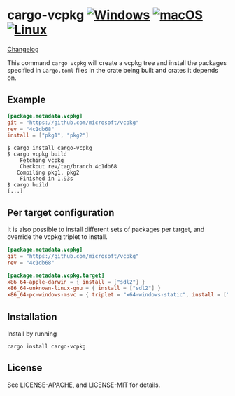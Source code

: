 # cargo-vcpkg [![Windows](https://github.com/mcgoo/vcpkg-rs/workflows/Windows/badge.svg?branch=master)](https://github.com/mcgoo/vcpkg-rs/actions?query=workflow%3AWindows) [![macOS](https://github.com/mcgoo/vcpkg-rs/workflows/macOS/badge.svg?branch=master)](https://github.com/mcgoo/vcpkg-rs/actions?query=workflow%3AmacOS) [![Linux](https://github.com/mcgoo/vcpkg-rs/workflows/Linux/badge.svg?branch=master)](https://github.com/mcgoo/vcpkg-rs/actions?query=workflow%3ALinux)

[Changelog](https://github.com/mcgoo/vcpkg-rs/blob/master/cargo-vcpkg/CHANGELOG.md)

This command `cargo vcpkg` will create a vcpkg tree and install the packages specified in `Cargo.toml` files in the crate being built and crates it depends on.

## Example

```toml
[package.metadata.vcpkg]
git = "https://github.com/microsoft/vcpkg"
rev = "4c1db68"
install = ["pkg1", "pkg2"]
```

```
$ cargo install cargo-vcpkg
$ cargo vcpkg build
    Fetching vcpkg
    Checkout rev/tag/branch 4c1db68
   Compiling pkg1, pkg2
    Finished in 1.93s
$ cargo build
[...]
```

## Per target configuration

It is also possible to install different sets of packages per target, and override the vcpkg triplet to install.

```toml
[package.metadata.vcpkg]
git = "https://github.com/microsoft/vcpkg"
rev = "4c1db68"

[package.metadata.vcpkg.target]
x86_64-apple-darwin = { install = ["sdl2"] }
x86_64-unknown-linux-gnu = { install = ["sdl2"] }
x86_64-pc-windows-msvc = { triplet = "x64-windows-static", install = ["sdl2"] }
```

## Installation

Install by running

```
cargo install cargo-vcpkg
```

## License

See LICENSE-APACHE, and LICENSE-MIT for details.
